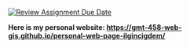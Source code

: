 [![Review Assignment Due Date](https://classroom.github.com/assets/deadline-readme-button-22041afd0340ce965d47ae6ef1cefeee28c7c493a6346c4f15d667ab976d596c.svg)](https://classroom.github.com/a/O2YWE8TK)


**Here is my personal website: https://gmt-458-web-gis.github.io/personal-web-page-ilgincigdem/**
